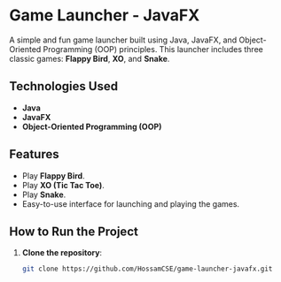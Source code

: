 # Game Launcher - JavaFX

A simple and fun game launcher built using Java, JavaFX, and Object-Oriented Programming (OOP) principles. This launcher includes three classic games: **Flappy Bird**, **XO**, and **Snake**.

## Technologies Used

- **Java**
- **JavaFX**
- **Object-Oriented Programming (OOP)**

## Features

- Play **Flappy Bird**.
- Play **XO (Tic Tac Toe)**.
- Play **Snake**.
- Easy-to-use interface for launching and playing the games.

## How to Run the Project

1. **Clone the repository**:
   ```bash
   git clone https://github.com/HossamCSE/game-launcher-javafx.git
